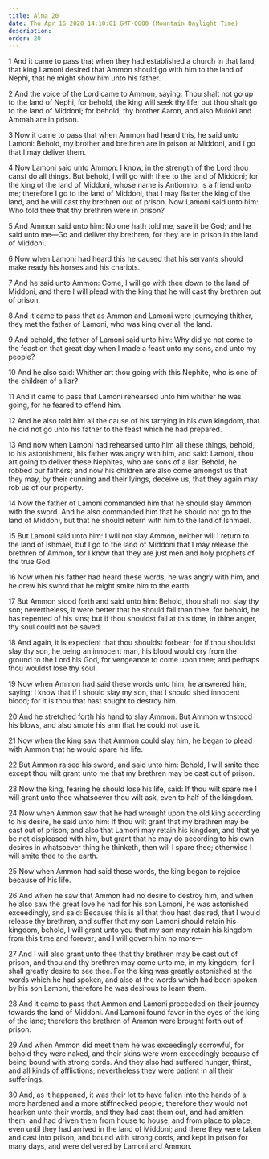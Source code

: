 ```yaml
---
title: Alma 20
date: Thu Apr 16 2020 14:10:01 GMT-0600 (Mountain Daylight Time)
description: 
order: 20
---
```


<p>
  1 And it came to pass that when they had established a church in that land,
  that king Lamoni desired that Ammon should go with him to the land of Nephi,
  that he might show him unto his father.
</p>
<p>
  2 And the voice of the Lord came to Ammon, saying: Thou shalt not go up to the
  land of Nephi, for behold, the king will seek thy life; but thou shalt go to
  the land of Middoni; for behold, thy brother Aaron, and also Muloki and Ammah
  are in prison.
</p>
<p>
  3 Now it came to pass that when Ammon had heard this, he said unto Lamoni:
  Behold, my brother and brethren are in prison at Middoni, and I go that I may
  deliver them.
</p>
<p>
  4 Now Lamoni said unto Ammon: I know, in the strength of the Lord thou canst
  do all things. But behold, I will go with thee to the land of Middoni; for the
  king of the land of Middoni, whose name is Antiomno, is a friend unto me;
  therefore I go to the land of Middoni, that I may flatter the king of the
  land, and he will cast thy brethren out of prison. Now Lamoni said unto him:
  Who told thee that thy brethren were in prison?
</p>
<p>
  5 And Ammon said unto him: No one hath told me, save it be God; and he said
  unto me&#x2014;Go and deliver thy brethren, for they are in prison in the land
  of Middoni.
</p>
<p>
  6 Now when Lamoni had heard this he caused that his servants should make ready
  his horses and his chariots.
</p>
<p>
  7 And he said unto Ammon: Come, I will go with thee down to the land of
  Middoni, and there I will plead with the king that he will cast thy brethren
  out of prison.
</p>
<p>
  8 And it came to pass that as Ammon and Lamoni were journeying thither, they
  met the father of Lamoni, who was king over all the land.
</p>
<p>
  9 And behold, the father of Lamoni said unto him: Why did ye not come to the
  feast on that great day when I made a feast unto my sons, and unto my people?
</p>
<p>
  10 And he also said: Whither art thou going with this Nephite, who is one of
  the children of a liar?
</p>
<p>
  11 And it came to pass that Lamoni rehearsed unto him whither he was going,
  for he feared to offend him.
</p>
<p>
  12 And he also told him all the cause of his tarrying in his own kingdom, that
  he did not go unto his father to the feast which he had prepared.
</p>
<p>
  13 And now when Lamoni had rehearsed unto him all these things, behold, to his
  astonishment, his father was angry with him, and said: Lamoni, thou art going
  to deliver these Nephites, who are sons of a liar. Behold, he robbed our
  fathers; and now his children are also come amongst us that they may, by their
  cunning and their lyings, deceive us, that they again may rob us of our
  property.
</p>
<p>
  14 Now the father of Lamoni commanded him that he should slay Ammon with the
  sword. And he also commanded him that he should not go to the land of Middoni,
  but that he should return with him to the land of Ishmael.
</p>
<p>
  15 But Lamoni said unto him: I will not slay Ammon, neither will I return to
  the land of Ishmael, but I go to the land of Middoni that I may release the
  brethren of Ammon, for I know that they are just men and holy prophets of the
  true God.
</p>
<p>
  16 Now when his father had heard these words, he was angry with him, and he
  drew his sword that he might smite him to the earth.
</p>
<p>
  17 But Ammon stood forth and said unto him: Behold, thou shalt not slay thy
  son; nevertheless, it were better that he should fall than thee, for behold,
  he has repented of his sins; but if thou shouldst fall at this time, in thine
  anger, thy soul could not be saved.
</p>
<p>
  18 And again, it is expedient that thou shouldst forbear; for if thou shouldst
  slay thy son, he being an innocent man, his blood would cry from the ground to
  the Lord his God, for vengeance to come upon thee; and perhaps thou wouldst
  lose thy soul.
</p>
<p>
  19 Now when Ammon had said these words unto him, he answered him, saying: I
  know that if I should slay my son, that I should shed innocent blood; for it
  is thou that hast sought to destroy him.
</p>
<p>
  20 And he stretched forth his hand to slay Ammon. But Ammon withstood his
  blows, and also smote his arm that he could not use it.
</p>
<p>
  21 Now when the king saw that Ammon could slay him, he began to plead with
  Ammon that he would spare his life.
</p>
<p>
  22 But Ammon raised his sword, and said unto him: Behold, I will smite thee
  except thou wilt grant unto me that my brethren may be cast out of prison.
</p>
<p>
  23 Now the king, fearing he should lose his life, said: If thou wilt spare me
  I will grant unto thee whatsoever thou wilt ask, even to half of the kingdom.
</p>
<p>
  24 Now when Ammon saw that he had wrought upon the old king according to his
  desire, he said unto him: If thou wilt grant that my brethren may be cast out
  of prison, and also that Lamoni may retain his kingdom, and that ye be not
  displeased with him, but grant that he may do according to his own desires in
  whatsoever thing he thinketh, then will I spare thee; otherwise I will smite
  thee to the earth.
</p>
<p>
  25 Now when Ammon had said these words, the king began to rejoice because of
  his life.
</p>
<p>
  26 And when he saw that Ammon had no desire to destroy him, and when he also
  saw the great love he had for his son Lamoni, he was astonished exceedingly,
  and said: Because this is all that thou hast desired, that I would release thy
  brethren, and suffer that my son Lamoni should retain his kingdom, behold, I
  will grant unto you that my son may retain his kingdom from this time and
  forever; and I will govern him no more&#x2014;
</p>
<p>
  27 And I will also grant unto thee that thy brethren may be cast out of
  prison, and thou and thy brethren may come unto me, in my kingdom; for I shall
  greatly desire to see thee. For the king was greatly astonished at the words
  which he had spoken, and also at the words which had been spoken by his son
  Lamoni, therefore he was desirous to learn them.
</p>
<p>
  28 And it came to pass that Ammon and Lamoni proceeded on their journey
  towards the land of Middoni. And Lamoni found favor in the eyes of the king of
  the land; therefore the brethren of Ammon were brought forth out of prison.
</p>
<p>
  29 And when Ammon did meet them he was exceedingly sorrowful, for behold they
  were naked, and their skins were worn exceedingly because of being bound with
  strong cords. And they also had suffered hunger, thirst, and all kinds of
  afflictions; nevertheless they were patient in all their sufferings.
</p>
<p>
  30 And, as it happened, it was their lot to have fallen into the hands of a
  more hardened and a more stiffnecked people; therefore they would not hearken
  unto their words, and they had cast them out, and had smitten them, and had
  driven them from house to house, and from place to place, even until they had
  arrived in the land of Middoni; and there they were taken and cast into
  prison, and bound with strong cords, and kept in prison for many days, and
  were delivered by Lamoni and Ammon.
</p>
